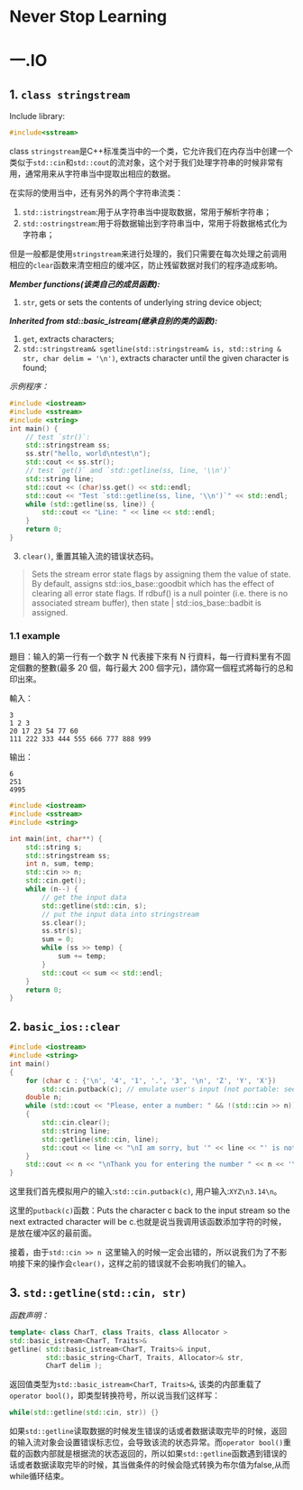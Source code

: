 # Never Stop Learning

# 一.IO

## 1. `class stringstream`

Include library:

```C++
#include<sstream>
```

class `stringstream`是C++标准类当中的一个类，它允许我们在内存当中创建一个类似于`std::cin`和`std::cout`的流对象，这个对于我们处理字符串的时候非常有用，通常用来从字符串当中提取出相应的数据。

在实际的使用当中，还有另外的两个字符串流类：

1. `std::istringstream`:用于从字符串当中提取数据，常用于解析字符串；
2. `std::ostringstream`:用于将数据输出到字符串当中，常用于将数据格式化为字符串；

但是一般都是使用`stringstream`来进行处理的，我们只需要在每次处理之前调用相应的`clear`函数来清空相应的缓冲区，防止残留数据对我们的程序造成影响。

***Member functions(该类自己的成员函数):***

1. `str`, gets or sets the contents of underlying string device object;

***Inherited from std::basic_istream(继承自别的类的函数):***

1. `get`, extracts characters;
2. `std::stringstream& sgetline(std::stringstream& is, std::string & str, char delim = '\n')`, extracts character until the given character is found;

*示例程序：*

```C++
#include <iostream>
#include <sstream>
#include <string>
int main() {
    // test `str()`:
    std::stringstream ss;
    ss.str("hello, world\ntest\n");
    std::cout << ss.str();
    // test `get()` and `std::getline(ss, line, '\\n')`
    std::string line;
    std::cout << (char)ss.get() << std::endl;
    std::cout << "Test `std::getline(ss, line, '\\n')`" << std::endl;
    while (std::getline(ss, line)) {
        std::cout << "Line: " << line << std::endl;
    }
    return 0;
}
```

3. `clear()`, 重置其输入流的错误状态码。

> Sets the stream error state flags by assigning them the value of state. By default, assigns std::ios_base::goodbit which has the effect of clearing all error state flags.
> If rdbuf() is a null pointer (i.e. there is no associated stream buffer), then state | std::ios_base::badbit is assigned.

### 1.1 example 

題目：输入的第一行有一个数字 N 代表接下來有 N 行資料，每一行資料里有不固定個數的整數(最多 20 個，每行最大 200 個字元)，請你寫一個程式將每行的总和印出來。

輸入：

```input
3
1 2 3
20 17 23 54 77 60
111 222 333 444 555 666 777 888 999
```

输出：

```input
6
251
4995
```

```C++
#include <iostream>
#include <sstream>
#include <string>

int main(int, char**) {
    std::string s;
    std::stringstream ss;
    int n, sum, temp;
    std::cin >> n;
    std::cin.get();
    while (n--) {
        // get the input data
        std::getline(std::cin, s);
        // put the input data into stringstream
        ss.clear();
        ss.str(s);
        sum = 0;
        while (ss >> temp) {
            sum += temp;
        }
        std::cout << sum << std::endl;
    }
    return 0;
}
```













## 2. `basic_ios::clear`

```C++
#include <iostream>
#include <string>
int main()
{
    for (char c : {'\n', '4', '1', '.', '3', '\n', 'Z', 'Y', 'X'})
        std::cin.putback(c); // emulate user's input (not portable: see ungetc Notes)
    double n;
    while (std::cout << "Please, enter a number: " && !(std::cin >> n))
    {
        std::cin.clear();
        std::string line;
        std::getline(std::cin, line);
        std::cout << line << "\nI am sorry, but '" << line << "' is not a number\n";
    }
    std::cout << n << "\nThank you for entering the number " << n << '\n';
}
```

这里我们首先模拟用户的输入:`std::cin.putback(c)`, 用户输入:`XYZ\n3.14\n`。

这里的`putback(c)`函数：Puts the character c back to the input stream so the next extracted character will be c.也就是说当我调用该函数添加字符的时候，是放在缓冲区的最前面。

接着，由于`std::cin >> n `这里输入的时候一定会出错的，所以说我们为了不影响接下来的操作会`clear()`，这样之前的错误就不会影响我们的输入。

## 3. `std::getline(std::cin, str)`

*函数声明：*

```C++
template< class CharT, class Traits, class Allocator >
std::basic_istream<CharT, Traits>&
getline( std::basic_istream<CharT, Traits>& input,
         std::basic_string<CharT, Traits, Allocator>& str, 
         CharT delim );
```

返回值类型为`std::basic_istream<CharT, Traits>&`, 该类的内部重载了`operator bool()`，即类型转换符号，所以说当我们这样写：

```C++
while(std::getline(std::cin, str)) {}
```

如果`std::getline`读取数据的时候发生错误的话或者数据读取完毕的时候，返回的输入流对象会设置错误标志位，会导致该流的状态异常。而`operator bool()`重载的函数内部就是根据流的状态返回的，所以如果`std::getline`函数遇到错误的话或者数据读取完毕的时候，其当做条件的时候会隐式转换为布尔值为false,从而while循环结束。
